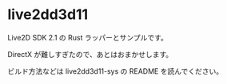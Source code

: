 # live2dd3d11
Live2D SDK 2.1 の Rust ラッパーとサンプルです。

DirectX が難しすぎたので、あとはおまかせします。

ビルド方法などは live2dd3d11-sys の README を読んでください。
